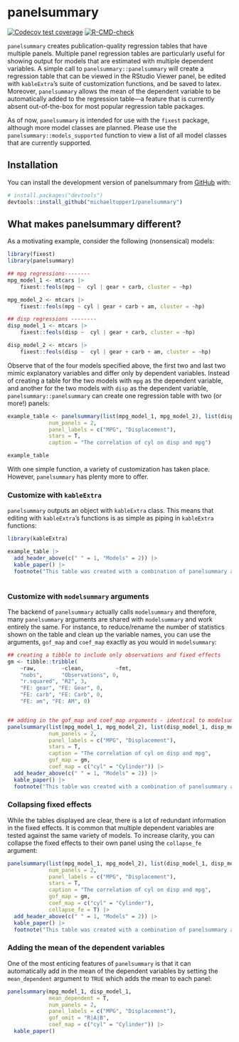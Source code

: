 
<!-- README.md is generated from README.Rmd. Please edit that file -->

# panelsummary

<!-- badges: start -->

[![Codecov test
coverage](https://codecov.io/gh/michaeltopper1/panelsummary/branch/master/graph/badge.svg)](https://app.codecov.io/gh/michaeltopper1/panelsummary?branch=master)
[![R-CMD-check](https://github.com/michaeltopper1/panelsummary/actions/workflows/R-CMD-check.yaml/badge.svg)](https://github.com/michaeltopper1/panelsummary/actions/workflows/R-CMD-check.yaml)
<!-- badges: end -->

`panelsummary` creates publication-quality regression tables that have
multiple panels. Multiple panel regression tables are particularly
useful for showing output for models that are estimated with multiple
dependent variables. A simple call to `panelsummary::panelsummary` will
create a regression table that can be viewed in the RStudio Viewer
panel, be edited with `kableExtra`’s suite of customization functions,
and be saved to latex. Moreover, `panelsummary` allows the mean of the
dependent variable to be automatically added to the regression table—a
feature that is currently absent out-of-the-box for most popular
regression table packages.

As of now, `panelsummary` is intended for use with the `fixest` package,
although more model classes are planned. Please use the
`panelsummary::models_supported` function to view a list of all model
classes that are currently supported.

## Installation

You can install the development version of panelsummary from
[GitHub](https://github.com/) with:

``` r
# install.packages("devtools")
devtools::install_github("michaeltopper1/panelsummary")
```

## What makes panelsummary different?

As a motivating example, consider the following (nonsensical) models:

``` r
library(fixest)
library(panelsummary)

## mpg regressions--------
mpg_model_1 <- mtcars |>
    fixest::feols(mpg ~  cyl | gear + carb, cluster = ~hp)

mpg_model_2 <- mtcars |>
    fixest::feols(mpg ~ cyl | gear + carb + am, cluster = ~hp)

## disp regressions --------
disp_model_1 <- mtcars |>
    fixest::feols(disp ~  cyl | gear + carb, cluster = ~hp)

disp_model_2 <- mtcars |>
    fixest::feols(disp ~  cyl | gear + carb + am, cluster = ~hp)
```

Observe that of the four models specified above, the first two and last
two mimic explanatory variables and differ only by dependent variables.
Instead of creating a table for the two models with `mpg` as the
dependent variable, and another for the two models with `disp` as the
dependent variable, `panelsummary::panelsummary` can create one
regression table with two (or more!) panels:

``` r
example_table <- panelsummary(list(mpg_model_1, mpg_model_2), list(disp_model_1, disp_model_2), 
             num_panels = 2, 
             panel_labels = c("MPG", "Displacement"), 
             stars = T,
             caption = "The correlation of cyl on disp and mpg")

example_table
```

With one simple function, a variety of customization has taken place.
However, `panelsummary` has plenty more to offer.

### Customize with `kableExtra`

`panelsummary` outputs an object with `kableExtra` class. This means
that editing with `kableExtra`’s functions is as simple as piping in
`kableExtra` functions:

``` r
library(kableExtra)

example_table |>
  add_header_above(c(" " = 1, "Models" = 2)) |>
  kable_paper() |>
  footnote("This table was created with a combination of panelsummary and kableExtra.")
  
```

### Customize with `modelsummary` arguments

The backend of `panelsummary` actually calls `modelsummary` and
therefore, many `panelsummary` arguments are shared with `modelsummary`
and work entirely the same. For instance, to reduce/rename the number of
statistics shown on the table and clean up the variable names, you can
use the arguments, `gof_map` and `coef_map` exactly as you would in
`modelsummary`:

``` r
## creating a tibble to include only observations and fixed effects
gm <- tibble::tribble(
    ~raw,        ~clean,          ~fmt,
    "nobs",      "Observations", 0,
    "r.squared", "R2", 3,
    "FE: gear", "FE: Gear", 0,
    "FE: carb", "FE: Carb", 0,
    "FE: am", "FE: AM", 0)


## adding in the gof_map and coef_map arguments - identical to modelsummary
panelsummary(list(mpg_model_1, mpg_model_2), list(disp_model_1, disp_model_2), 
             num_panels = 2, 
             panel_labels = c("MPG", "Displacement"), 
             stars = T,
             caption = "The correlation of cyl on disp and mpg",
             gof_map = gm,
             coef_map = c("cyl" = "Cylinder")) |>
  add_header_above(c(" " = 1, "Models" = 2)) |>
  kable_paper() |>
  footnote("This table was created with a combination of panelsummary and kableExtra.")
```

### Collapsing fixed effects

While the tables displayed are clear, there is a lot of redundant
information in the fixed effects. It is common that multiple dependent
variables are tested against the same variety of models. To increase
clarity, you can collapse the fixed effects to their own panel using the
`collapse_fe` argument:

``` r
panelsummary(list(mpg_model_1, mpg_model_2), list(disp_model_1, disp_model_2), 
             num_panels = 2, 
             panel_labels = c("MPG", "Displacement"), 
             stars = T,
             caption = "The correlation of cyl on disp and mpg",
             gof_map = gm,
             coef_map = c("cyl" = "Cylinder"),
             collapse_fe = T) |>
  add_header_above(c(" " = 1, "Models" = 2)) |>
  kable_paper() |>
  footnote("This table was created with a combination of panelsummary and kableExtra.")
```

### Adding the mean of the dependent variables

One of the most enticing features of `panelsummary` is that it can
automatically add in the mean of the dependent variables by setting the
`mean_dependent` argument to `TRUE` which adds the mean to each panel:

``` r
panelsummary(mpg_model_1, disp_model_1, 
             mean_dependent = T, 
             num_panels = 2,
             panel_labels = c("MPG", "Displacement"),
             gof_omit = "R|A|B",
             coef_map = c("cyl" = "Cylinder")) |>
  kable_paper()
```
